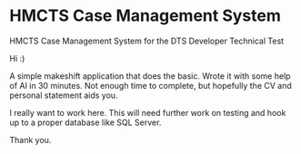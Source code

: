 # HMCTS Case Management System
HMCTS Case Management System for the DTS Developer Technical Test

Hi :)

A simple makeshift application that does the basic. Wrote it with some help of AI in 30 minutes. Not enough time to complete, but hopefully the CV and personal statement aids you.

I really want to work here. This will need further work on testing and hook up to a proper database like SQL Server.

Thank you.
